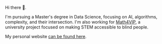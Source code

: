 Hi there 👋. 

I'm pursuing a Master's degree in Data Science, focusing on AI, algorithms, complexity, and their intersection.
I'm also working for [Math4VIP](www.math4vip.org), a university project focused on making STEM accessible to blind people.

My personal website [can be found here]([https://github.com/dienerlab](https://moritz-gross.github.io/)).
